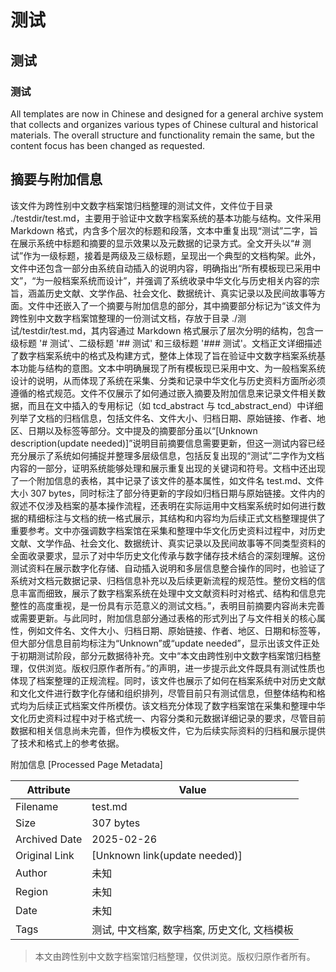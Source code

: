 # 测试

## 测试

### 测试

All templates are now in Chinese and designed for a general archive system that collects and organizes various types of Chinese cultural and historical materials. The overall structure and functionality remain the same, but the content focus has been changed as requested.



## 摘要与附加信息

<!-- tcd_abstract -->
该文件为跨性别中文数字档案馆归档整理的测试文件，文件位于目录 ./testdir/test.md，主要用于验证中文数字档案系统的基本功能与结构。文件采用 Markdown 格式，内含多个层次的标题和段落，文本中重复出现“测试”二字，旨在展示系统中标题和摘要的显示效果以及元数据的记录方式。全文开头以“# 测试”作为一级标题，接着是两级及三级标题，呈现出一个典型的文档构架。此外，文件中还包含一部分由系统自动插入的说明内容，明确指出“所有模板现已采用中文”，“为一般档案系统而设计”，并强调了系统收录中华文化与历史相关内容的宗旨，涵盖历史文献、文学作品、社会文化、数据统计、真实记录以及民间故事等方面。文件中还嵌入了一个摘要与附加信息的部分，其中摘要部分标记为“该文件为跨性别中文数字档案馆整理的一份测试文档，存放于目录 ./测试/testdir/test.md，其内容通过 Markdown 格式展示了层次分明的结构，包含一级标题 '# 测试'、二级标题 '## 测试' 和三级标题 '### 测试'。文档正文详细描述了数字档案系统中的格式及构建方式，整体上体现了旨在验证中文数字档案系统基本功能与结构的意图。文本中明确展现了所有模板现已采用中文、为一般档案系统设计的说明，从而体现了系统在采集、分类和记录中华文化与历史资料方面所必须遵循的格式规范。文件不仅展示了如何通过嵌入摘要及附加信息来记录文件相关数据，而且在文中插入的专用标记（如 tcd_abstract 与 tcd_abstract_end）中详细列举了文档的归档信息，包括文件名、文件大小、归档日期、原始链接、作者、地区、日期以及标签等部分。文中提及的摘要部分虽以“[Unknown description(update needed)]”说明目前摘要信息需要更新，但这一测试内容已经充分展示了系统如何捕捉并整理多层级信息，包括反复出现的“测试”二字作为文档内容的一部分，证明系统能够处理和展示重复出现的关键词和符号。文档中还出现了一个附加信息的表格，其中记录了该文件的基本属性，如文件名 test.md、文件大小 307 bytes，同时标注了部分待更新的字段如归档日期与原始链接。文件内的叙述不仅涉及档案的基本操作流程，还表明在实际运用中文档案系统时如何进行数据的精细标注与文档的统一格式展示，其结构和内容均为后续正式文档整理提供了重要参考。文中亦强调数字档案馆在采集和整理中华文化历史资料过程中，对历史文献、文学作品、社会文化、数据统计、真实记录以及民间故事等不同类型资料的全面收录要求，显示了对中华历史文化传承与数字储存技术结合的深刻理解。这份测试资料在展示数字化存储、自动插入说明和多层信息整合操作的同时，也验证了系统对文档元数据记录、归档信息补充以及后续更新流程的规范性。整份文档的信息丰富而细致，展示了数字档案系统在处理中文文献资料时对格式、结构和信息完整性的高度重视，是一份具有示范意义的测试文档。”，表明目前摘要内容尚未完善或需要更新。与此同时，附加信息部分通过表格的形式列出了与文件相关的核心属性，例如文件名、文件大小、归档日期、原始链接、作者、地区、日期和标签等，但大部分信息目前均标注为“Unknown”或“update needed”，显示出该文件正处于初期测试阶段，部分元数据待补充。文中“本文由跨性别中文数字档案馆归档整理，仅供浏览。版权归原作者所有。”的声明，进一步提示此文件既具有测试性质也体现了档案整理的正规流程。同时，该文件也展示了如何在档案系统中对历史文献和文化文件进行数字化存储和组织排列，尽管目前只有测试信息，但整体结构和格式均为后续正式档案文件所模仿。该文档充分体现了数字档案馆在采集和整理中华文化历史资料过程中对于格式统一、内容分类和元数据详细记录的要求，尽管目前数据和相关信息尚未完善，但作为模板文件，它为后续实际资料的归档和展示提供了技术和格式上的参考依据。
<!-- tcd_abstract_end -->

附加信息 [Processed Page Metadata]

| Attribute       | Value                                  |
|-----------------|----------------------------------------|
| Filename        | test.md                             |
| Size            | 307 bytes                           |
| Archived Date   | 2025-02-26                             |
| Original Link   | [Unknown link(update needed)]                       |
| Author          | 未知                               |
| Region          | 未知                               |
| Date            | 未知                                 |
| Tags            | 测试, 中文档案, 数字档案, 历史文化, 文档模板                                 |
>
> 本文由跨性别中文数字档案馆归档整理，仅供浏览。版权归原作者所有。
>